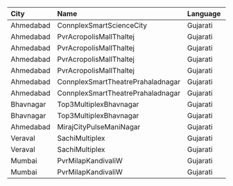 | City      | Name                              | Language |  Time | Type      | Price | Capacity | Booked |
| :-------- | :-------------------------------- | :------- | ----: | :-------- | ----: | -------: | -----: |
| Ahmedabad | ConnplexSmartScienceCity          | Gujarati | 12:15 | Miller    |  150₹ |      100 |      0 |
| Ahmedabad | PvrAcropolisMallThaltej           | Gujarati | 13:45 | Prime     |  130₹ |       98 |      0 |
| Ahmedabad | PvrAcropolisMallThaltej           | Gujarati | 13:45 | Classic   |  130₹ |       42 |      0 |
| Ahmedabad | PvrAcropolisMallThaltej           | Gujarati | 13:45 | Recliner  |  280₹ |       11 |      0 |
| Ahmedabad | PvrAcropolisMallThaltej           | Gujarati | 13:45 | PrimePlus |  130₹ |       14 |      0 |
| Ahmedabad | ConnplexSmartTheatrePrahaladnagar | Gujarati | 16:00 | Miller    |  150₹ |      100 |      0 |
| Ahmedabad | ConnplexSmartTheatrePrahaladnagar | Gujarati | 16:00 | Lounger   |  120₹ |      100 |      0 |
| Bhavnagar | Top3MultiplexBhavnagar            | Gujarati | 17:00 | Gold      |   60₹ |      100 |      0 |
| Bhavnagar | Top3MultiplexBhavnagar            | Gujarati | 17:00 | Silver    |   60₹ |      100 |      0 |
| Ahmedabad | MirajCityPulseManiNagar           | Gujarati | 17:50 | Gold      |  100₹ |       24 |      0 |
| Veraval   | SachiMultiplex                    | Gujarati | 18:30 | Captain   |  100₹ |       68 |      8 |
| Veraval   | SachiMultiplex                    | Gujarati | 18:30 | Crew      |  100₹ |       60 |     12 |
| Mumbai    | PvrMilapKandivaliW                | Gujarati | 21:30 | Classic   |  130₹ |       52 |      0 |
| Mumbai    | PvrMilapKandivaliW                | Gujarati | 21:30 | Prime     |  130₹ |       28 |     18 |